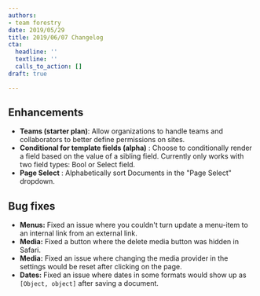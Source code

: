 ```yaml
---
authors:
- team forestry
date: 2019/05/29
title: 2019/06/07 Changelog
cta:
  headline: ''
  textline: ''
  calls_to_action: []
draft: true

---
```

## Enhancements

* **Teams (starter plan)**: Allow organizations to handle teams and collaborators to better define permissions on sites.
* **Conditional for template fields (alpha)** : Choose to conditionally render a field based on the value of a sibling field. Currently only works with two field types: Bool or Select field.
* **Page Select** : Alphabetically sort Documents in the "Page Select" dropdown.

## Bug fixes

* **Menus:** Fixed an issue where you couldn't turn update a menu-item to an internal link from an external link.
* **Media:** Fixed a button where the delete media button was hidden in Safari.
* **Media:** Fixed an issue where changing the media provider in the settings would be reset after clicking on the page.
* **Dates:** Fixed an issue where dates in some formats would show up as `[Object, object]` after saving a document.